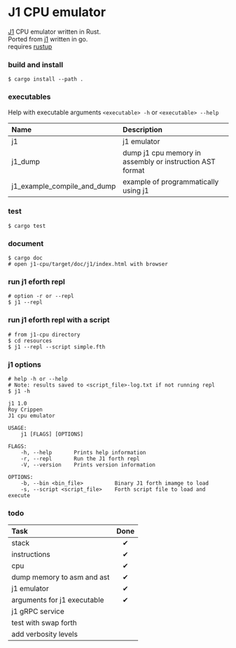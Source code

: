 # J1 CPU emulator

[J1](https://excamera.com/sphinx/fpga-j1.html) CPU emulator written in Rust. <br>
Ported from [j1](https://github.com/dim13/j1) written in go. <br>
requires [rustup](https://rustup.rs/) <br>

### build and install
```shell
$ cargo install --path . 
```
### executables
Help with executable arguments `<executable> -h` or `<executable> --help` <br>

| Name                        |Description |
| :-------------------------  | :------ |
| j1                          | j1 emulator |
| j1_dump                     | dump j1 cpu memory in assembly or instruction AST format |
| j1_example_compile_and_dump | example of programmatically using j1 |

### test
```shell
$ cargo test
```

### document
```shell
$ cargo doc
# open j1-cpu/target/doc/j1/index.html with browser
```

### run j1 eforth repl
```shell
# option -r or --repl
$ j1 --repl
```

### run j1 eforth repl with a script
```shell
# from j1-cpu directory
$ cd resources
$ j1 --repl --script simple.fth
```

### j1 options
```shell
# help -h or --help
# Note: results saved to <script_file>-log.txt if not running repl
$ j1 -h

j1 1.0
Roy Crippen
J1 cpu emulator

USAGE:
    j1 [FLAGS] [OPTIONS]

FLAGS:
    -h, --help       Prints help information
    -r, --repl       Run the J1 forth repl
    -V, --version    Prints version information

OPTIONS:
    -b, --bin <bin_file>          Binary J1 forth imamge to load
    -s, --script <script_file>    Forth script file to load and execute
```


### todo
| Task                        | Done |
| :------------------------   | :------: |
| stack                       | &#x2714; |
| instructions                | &#x2714; |
| cpu                         | &#x2714; |
| dump memory to asm and ast  | &#x2714; |
| j1 emulator                 | &#x2714; |
| arguments for j1 executable | &#x2714; |
| j1 gRPC service             |  |
| test with swap forth        |  |
| add verbosity levels        |  |
